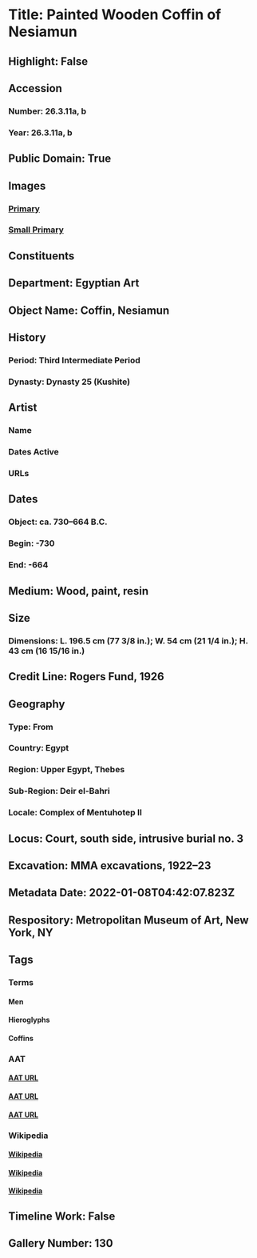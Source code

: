 # Title: Painted Wooden Coffin of Nesiamun
## Highlight: False
## Accession
### Number: 26.3.11a, b
### Year: 26.3.11a, b
## Public Domain: True
## Images
### [Primary](https://images.metmuseum.org/CRDImages/eg/original/DP112591.jpg)
### [Small Primary](https://images.metmuseum.org/CRDImages/eg/web-large/DP112591.jpg)
## Constituents
## Department: Egyptian Art
## Object Name: Coffin, Nesiamun
## History
### Period: Third Intermediate Period
### Dynasty: Dynasty 25 (Kushite)
## Artist
### Name
### Dates Active
### URLs
## Dates
### Object: ca. 730–664 B.C.
### Begin: -730
### End: -664
## Medium: Wood, paint, resin
## Size
### Dimensions: L. 196.5 cm (77 3/8 in.); W. 54 cm (21 1/4  in.); H. 43 cm (16 15/16 in.)
## Credit Line: Rogers Fund, 1926
## Geography
### Type: From
### Country: Egypt
### Region: Upper Egypt, Thebes
### Sub-Region: Deir el-Bahri
### Locale: Complex of Mentuhotep II
## Locus: Court, south side, intrusive burial no. 3
## Excavation: MMA excavations, 1922–23
## Metadata Date: 2022-01-08T04:42:07.823Z
## Respository: Metropolitan Museum of Art, New York, NY
## Tags
### Terms
#### Men
#### Hieroglyphs
#### Coffins
### AAT
#### [AAT URL](http://vocab.getty.edu/page/aat/300025928)
#### [AAT URL](http://vocab.getty.edu/page/aat/300028721)
#### [AAT URL](http://vocab.getty.edu/page/aat/300197585)
### Wikipedia
#### [Wikipedia]()
#### [Wikipedia]()
#### [Wikipedia]()
## Timeline Work: False
## Gallery Number: 130